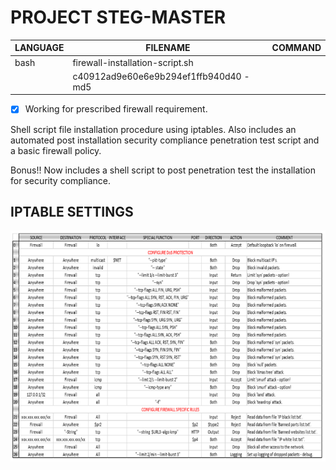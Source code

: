 # PROJECT STEG-MASTER

| LANGUAGE | FILENAME | COMMAND |
|--------|----|-----|
|bash|firewall-installation-script.sh||
||c40912ad9e60e6e9b294ef1ffb940d40 - md5||

- [x] Working for prescribed firewall requirement.

Shell script file installation procedure using iptables. Also includes an automated post installation security compliance penetration test script and a basic firewall policy.

Bonus!! Now includes a shell script to post penetration test the installation for security compliance.

## IPTABLE SETTINGS
![Screenshot](Iptables.png)


